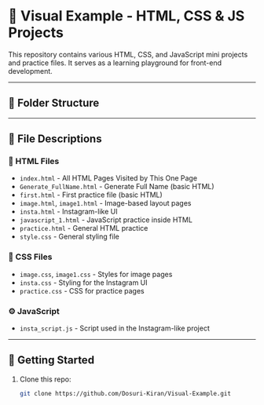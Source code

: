 # 🎨 Visual Example - HTML, CSS & JS Projects

This repository contains various HTML, CSS, and JavaScript mini projects and practice files. It serves as a learning playground for front-end development.

---

## 📁 Folder Structure


---

## 📄 File Descriptions

### 🔸 HTML Files
- `index.html` - All HTML Pages Visited by This One Page 
- `Generate_FullName.html` - Generate Full Name (basic HTML)
- `first.html` - First practice file (basic HTML)
- `image.html`, `image1.html` - Image-based layout pages
- `insta.html` - Instagram-like UI
- `javascript_1.html` - JavaScript practice inside HTML
- `practice.html` - General HTML practice
- `style.css` - General styling file

### 🎨 CSS Files
- `image.css`, `image1.css` - Styles for image pages
- `insta.css` - Styling for the Instagram UI
- `practice.css` - CSS for practice pages

### ⚙️ JavaScript
- `insta_script.js` - Script used in the Instagram-like project

---

## 🚀 Getting Started

1. Clone this repo:
   ```bash
   git clone https://github.com/Dosuri-Kiran/Visual-Example.git
